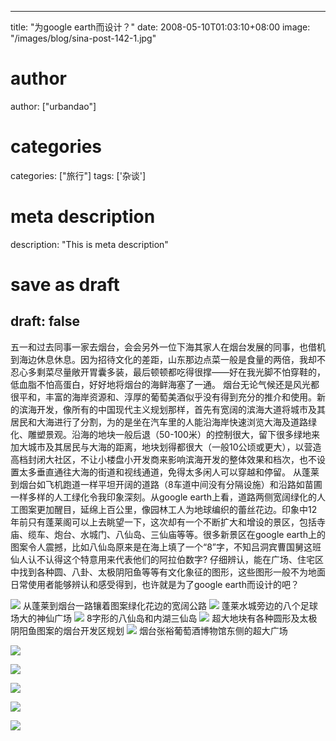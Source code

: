 
---
title: "为google earth而设计？"
date: 2008-05-10T01:03:10+08:00
image: "/images/blog/sina-post-142-1.jpg"
# author
author: ["urbandao"]
# categories
categories: ["旅行"]
tags: ['杂谈']
# meta description
description: "This is meta description"
# save as draft
draft: false
---

五一和过去同事一家去烟台，会会另外一位下海其家人在烟台发展的同事，也借机到海边休息休息。因为招待文化的差距，山东那边点菜一般是食量的两倍，我却不忍心多剩菜尽量敞开胃囊多装，最后顿顿都吃得很撑——好在我光脚不怕穿鞋的，低血脂不怕高蛋白，好好地将烟台的海鲜海塞了一通。
烟台无论气候还是风光都很平和，丰富的海岸资源和、淳厚的葡萄美酒似乎没有得到充分的推介和使用。新的滨海开发，像所有的中国现代主义规划那样，首先有宽阔的滨海大道将城市及其居民和大海进行了分割，为的是坐在汽车里的人能沿海岸快速浏览大海及道路绿化、雕塑景观。沿海的地块一般后退（50-100米）的控制很大，留下很多绿地来加大城市及其居民与大海的距离，地块划得都很大（一般10公顷或更大），以营造高档封闭大社区，不让小楼盘小开发商来影响滨海开发的整体效果和档次，也不设置太多垂直通往大海的街道和视线通道，免得太多闲人可以穿越和停留。
从蓬莱到烟台如飞机跑道一样平坦开阔的道路（8车道中间没有分隔设施）和沿路如苗圃一样多样的人工绿化令我印象深刻。从google
earth上看，道路两侧宽阔绿化的人工图案更加醒目，延绵上百公里，像园林工人为地球编织的蕾丝花边。印象中12年前只有蓬莱阁可以上去眺望一下，这次却有一个不断扩大和增设的景区，包括寺庙、缆车、炮台、水城门、八仙岛、三仙庙等等。很多新景区在google
earth上的图案令人震撼，比如八仙岛原来是在海上填了一个“8”字，不知吕洞宾曹国舅这班仙人认不认得这个特意用来代表他们的阿拉伯数字?
仔细辨认，能在广场、住宅区中找到各种圆、八卦、太极阴阳鱼等等有文化象征的图形，这些图形一般不为地面日常使用者能够辨认和感受得到，也许就是为了google
earth而设计的吧？

![](/images/blog/sina-post-142-1.jpg)
从蓬莱到烟台一路镶着图案绿化花边的宽阔公路
![](/images/blog/sina-post-142-2.jpg)
蓬莱水城旁边的八个足球场大的神仙广场
![](/images/blog/sina-post-142-3.jpg)
8字形的八仙岛和内湖三仙岛
![](/images/blog/sina-post-142-4.jpg)
超大地块有各种圆形及太极阴阳鱼图案的烟台开发区规划
![](/images/blog/sina-post-142-5.jpg)
烟台张裕葡萄酒博物馆东侧的超大广场

![](/images/blog/sina-post-142-6.jpg)

![](/images/blog/sina-post-142-7.jpg)

![](/images/blog/sina-post-142-8.jpg)

![](/images/blog/sina-post-142-9.jpg)

![](/images/blog/sina-post-142-10.jpg)
